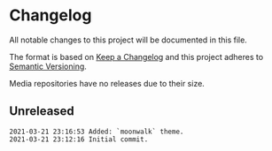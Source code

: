 # Changelog

All notable changes to this project will be documented in this file.

The format is based on [Keep a Changelog](http://keepachangelog.com/en/1.0.0/)
and this project adheres to [Semantic Versioning](http://semver.org/spec/v2.0.0.html).

Media repositories have no releases due to their size.

## Unreleased

```
2021-03-21 23:16:53 Added: `moonwalk` theme.
2021-03-21 23:12:16 Initial commit.
```
